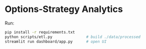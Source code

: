 # Options‑Strategy Analytics

Run:

```bash
pip install -r requirements.txt
python scripts/etl.py               # build ./data/processed
streamlit run dashboard/app.py      # open UI
``` 